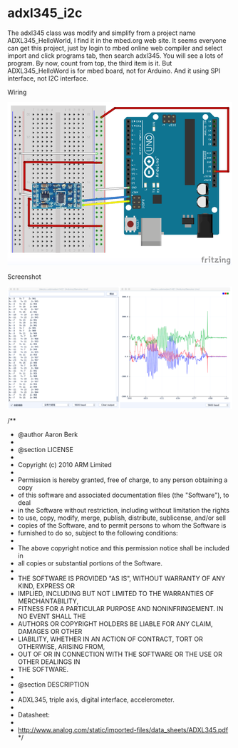 # adxl345_i2c

The adxl345 class was modify and simplify from a project name ADXL345_HelloWorld,
I find it in the mbed.org web site. It seems everyone can get this project, just by
login to mbed online web compiler and select import and click programs tab, 
then search adxl345. You will see a lots of program. By now, count from top, the third 
item is it. But ADXL345_HelloWord is for mbed board, not for Arduino. And it using SPI
interface, not I2C interface.

Wiring

![Wiring](arduino_adxl345.png)

Screenshot

![Screenshot](screenshot.png)

/**
* @author Aaron Berk
* 
* @section LICENSE
*
* Copyright (c) 2010 ARM Limited
*
* Permission is hereby granted, free of charge, to any person obtaining a copy
* of this software and associated documentation files (the "Software"), to deal
* in the Software without restriction, including without limitation the rights
* to use, copy, modify, merge, publish, distribute, sublicense, and/or sell
* copies of the Software, and to permit persons to whom the Software is
* furnished to do so, subject to the following conditions:
*
* The above copyright notice and this permission notice shall be included in
* all copies or substantial portions of the Software.
*
* THE SOFTWARE IS PROVIDED "AS IS", WITHOUT WARRANTY OF ANY KIND, EXPRESS OR
* IMPLIED, INCLUDING BUT NOT LIMITED TO THE WARRANTIES OF MERCHANTABILITY,
* FITNESS FOR A PARTICULAR PURPOSE AND NONINFRINGEMENT. IN NO EVENT SHALL THE
* AUTHORS OR COPYRIGHT HOLDERS BE LIABLE FOR ANY CLAIM, DAMAGES OR OTHER
* LIABILITY, WHETHER IN AN ACTION OF CONTRACT, TORT OR OTHERWISE, ARISING FROM,
* OUT OF OR IN CONNECTION WITH THE SOFTWARE OR THE USE OR OTHER DEALINGS IN
* THE SOFTWARE.
*
* @section DESCRIPTION
*
* ADXL345, triple axis, digital interface, accelerometer.
*
* Datasheet:
*
* http://www.analog.com/static/imported-files/data_sheets/ADXL345.pdf
*/  
